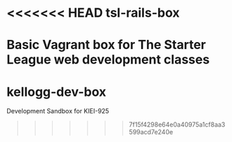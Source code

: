 <<<<<<< HEAD
tsl-rails-box
=============

Basic Vagrant box for The Starter League web development classes
=======
kellogg-dev-box
===============

Development Sandbox for KIEI-925
>>>>>>> 7f15f4298e64e0a40975a1cf8aa3599acd7e240e

